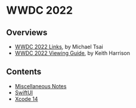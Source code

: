 # WWDC 2022

## Overviews

- [WWDC 2022 Links](https://mjtsai.com/blog/2022/06/07/wwdc-2022-links/), by Michael Tsai
- [WWDC 2022 Viewing Guide](https://useyourloaf.com/blog/wwdc-2022-viewing-guide/), by Keith Harrison

## Contents

- [Miscellaneous Notes](./misc-notes.md)
- [SwiftUI](./swiftui.md)
- [Xcode 14](./xcode14.md)
